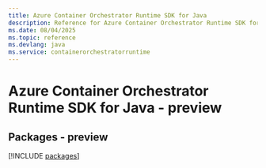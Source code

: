 ```yaml
---
title: Azure Container Orchestrator Runtime SDK for Java
description: Reference for Azure Container Orchestrator Runtime SDK for Java
ms.date: 08/04/2025
ms.topic: reference
ms.devlang: java
ms.service: containerorchestratorruntime
---
```

# Azure Container Orchestrator Runtime SDK for Java - preview
## Packages - preview
[!INCLUDE [packages](container-orchestrator-runtime-index.md)]